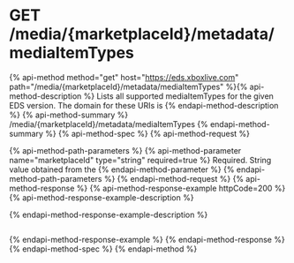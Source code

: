 # GET /media/{marketplaceId}/metadata/mediaItemTypes

{% api-method method="get" host="https://eds.xboxlive.com" path="/media/{marketplaceId}/metadata/mediaItemTypes" %}{% api-method-description %}
Lists all supported mediaItemTypes for the given EDS version. The domain for these URIs is 
{% endapi-method-description %}
{% api-method-summary %}
/media/{marketplaceId}/metadata/mediaItemTypes
{% endapi-method-summary %}
{% api-method-spec %}
{% api-method-request %}

{% api-method-path-parameters %}
{% api-method-parameter name="marketplaceId" type="string" required=true %}
Required. String value obtained from the 
{% endapi-method-parameter %}
{% endapi-method-path-parameters %}
{% endapi-method-request %}
{% api-method-response %}
{% api-method-response-example httpCode=200 %}
{% api-method-response-example-description %}

{% endapi-method-response-example-description %}

```text
```
{% endapi-method-response-example %}
{% endapi-method-response %}
{% endapi-method-spec %}
{% endapi-method %}
